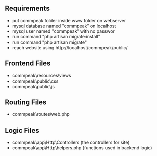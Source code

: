 
## Requirements

- put commpeak folder inside www folder on webserver
- mysql database named "commpeak" on localhost
- mysql user named "commpeak" with no passwor
- run command "php artisan migrate:install"
- run command "php artisan migrate"
- reach website using http://localhost/commpeak/public/


## Frontend Files

- commpeak\resources\views
- commpeak\public\css
- commpeak\public\js

## Routing Files

- commpeak\routes\web.php

## Logic Files
- commpeak\app\Http\Controllers (the controllers for site)
- commpeak\app\Http\helpers.php (functions used in backend logic)